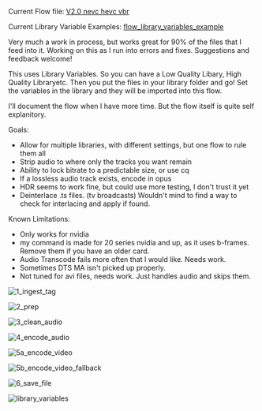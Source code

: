 Current Flow file:  [V2.0 nevc hevc vbr](https://github.com/samssausages/tdarr/blob/452e79832a65c514d0fdedc81e9febbeffe41464/V2.0%20nevc%20hevc%20vbr)

Current Library Variable Examples: [flow_library_variables_example](https://github.com/samssausages/tdarr/blob/7a9ca823cd345d1167f9d5c64fb1eb7f86a20f57/flow_library_variables_example)

Very much a work in process, but works great for 90% of the files that I feed into it.  Working on this as I run into errors and fixes.  Suggestions and feedback welcome!

This uses Library Variables.  So you can have a Low Quality Libary, High Quality Libraryetc.  Then you put the files in your library folder and go!  Set the variables in the library and they will be imported into this flow.

I'll document the flow when I have more time.  But the flow itself is quite self explanitory.

Goals:
- Allow for multiple libraries, with different settings, but one flow to rule them all
- Strip audio to where only the tracks you want remain
- Ability to lock bitrate to a predictable size, or use cq
- If a lossless audio track exists, encode in opus
- HDR seems to work fine, but could use more testing, I don't trust it yet
- Deinterlace .ts files. (tv broadcasts) Wouldn't mind to find a way to check for interlacing and apply if found.

Known Limitations:
- Only works for nvidia
- my command is made for 20 series nvidia and up, as it uses b-frames. Remove them if you have an older card.
- Audio Transcode fails more often that I would like.  Needs work.
- Sometimes DTS MA isn't picked up properly. 
- Not tuned for avi files, needs work.  Just handles audio and skips them.

![1_ingest_tag](https://github.com/samssausages/tdarr/blob/main/1_ingest_tag.png)

![2_prep](https://github.com/samssausages/tdarr/blob/main/2_prep.png)

![3_clean_audio](https://github.com/samssausages/tdarr/blob/main/3_clean_audio.png)

![4_encode_audio](https://github.com/samssausages/tdarr/blob/main/4_encode_audio.png)

![5a_encode_video](https://github.com/samssausages/tdarr/blob/main/5_encode_video.png)

![5b_encode_video_fallback](https://github.com/samssausages/tdarr/blob/main/5b_encode_video_fallback.png)

![6_save_file](https://github.com/samssausages/tdarr/blob/main/6_save_file.png)

![library_variables](https://github.com/samssausages/tdarr/blob/main/library_variables.png)








